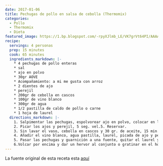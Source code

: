 ```yaml
---
date: 2017-01-06
title: Pechugas de pollo en salsa de cebolla (Thermomix)
categories:
  - Pollo
  - Thermomix
  - Dieta
featured_image: https://1.bp.blogspot.com/-rpyXJlmb_LE/VK7grVt64PI/AAAAAAABcAU/ORGAOlYjK0c/s1600/IMG_9854.JPG
recipe:
  servings: 4 personas
  prep: 15 minutes
  cook: 65 minutes
  ingredients_markdown: |-
    * 4 pechugas de pollo enteras
    * sal
    * ajo en polvo
    * 30gr AOVE
    * Acompañamiento: a mi me gusta con arroz
    * 2 dientes de ajo
    * perejil
    * 200gr de cebolla en cascos
    * 100gr de vino blanco
    * 300gr de agua
    * 1/2 pastilla de caldo de pollo o carne
    * 1 hoja de laurel
  directions_markdown: |-
    1. Salpimentar las pechugas, espolvorear ajo en polvo, colocar en la bandeja del varoma, y regar con un hilito de aceite de oliva. En el fondo del varoma, pero siempre dejando rendijas para que pase el vapor, podéis poner lo que os guste, zanahorias en rodajas finitas, champiñones, patatas, guisantes....). Reservar.
    2. Picar los ajos y perejil, 5 seg. vel.5. Reservar.
    3. Sin lavar el vaso, cebolla en cascos y 30 gr. de aceite, 15 min. Varoma, giro izda, vel.1, Sin cubilete.
    4. Añadir el vino blanco, agua pastilla, laurel, picada de ajo y perejil, colocar el varoma en su posición, 25-30 min. Varoma, giro izda, vel.2. (Según tamaño de las pechugas, pincharlas para ver si están).
    5. Pasar las pechugas y guarnición a una fuente, quitar el laurel y triturar la salsa, 20 seg. vel.10. Reducir un poco 5 min. Varoma, vel.2, sin cubilete.
    6.Volcar por encima y dar un hervor al conjunto o gratinar en el horno hasta que tome color, a gustos.
---
```

La fuente original de esta receta esta [aquí](http://www.juanideanasevilla.com/2015/01/pechugas-en-salsa-de-cebolla.html)  
